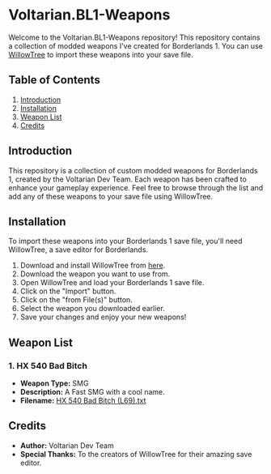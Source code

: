 # Voltarian.BL1-Weapons

Welcome to the Voltarian.BL1-Weapons repository! This repository contains a collection of modded weapons I've created for Borderlands 1. You can use [WillowTree](https://github.com/LiquidDeath911/WillowTree) to import these weapons into your save file.

## Table of Contents
1. [Introduction](#introduction)
2. [Installation](#installation)
3. [Weapon List](#weapon-list)
4. [Credits](#credits)

## Introduction
This repository is a collection of custom modded weapons for Borderlands 1, created by the Voltarian Dev Team. Each weapon has been crafted to enhance your gameplay experience. Feel free to browse through the list and add any of these weapons to your save file using WillowTree.

## Installation
To import these weapons into your Borderlands 1 save file, you'll need WillowTree, a save editor for Borderlands.

1. Download and install WillowTree from [here](https://github.com/LiquidDeath911/WillowTree).
2. Download the weapon you want to use from.
3. Open WillowTree and load your Borderlands 1 save file.
4. Click on the "Import" button.
5. Click on the "from File(s)" button.
6. Select the weapon you downloaded earlier.
7. Save your changes and enjoy your new weapons!

## Weapon List

### 1. HX 540 Bad Bitch
- **Weapon Type:** SMG
- **Description:** A Fast SMG with a cool name.
- **Filename:** [HX 540 Bad Bitch (L69).txt](https://github.com/Voltarian-Dev-Team/Voltarian.BL1-Weapons/blob/main/HX%20540%20Bad%20Bitch%20(L69).txt)

## Credits
- **Author:** Voltarian Dev Team
- **Special Thanks:** To the creators of WillowTree for their amazing save editor.